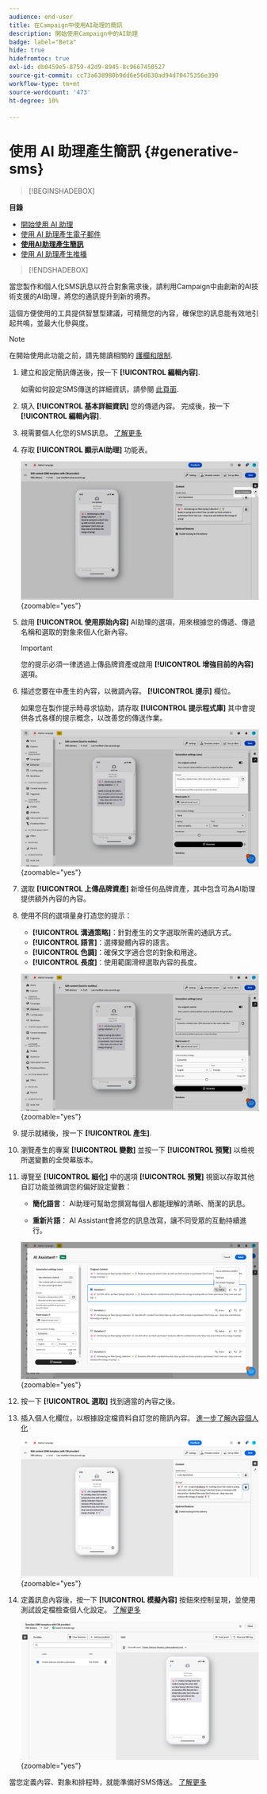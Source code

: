 ```yaml
---
audience: end-user
title: 在Campaign中使用AI助理的簡訊
description: 開始使用Campaign中的AI助理
badge: label="Beta"
hide: true
hidefromtoc: true
exl-id: db0459e5-8759-42d9-8945-8c9667450527
source-git-commit: cc73a638980b9dd6e56d630ad94d70475356e390
workflow-type: tm+mt
source-wordcount: '473'
ht-degree: 10%

---
```


# 使用 AI 助理產生簡訊 {#generative-sms}

>[!BEGINSHADEBOX]

**目錄**

* [開始使用 AI 助理](generative-gs.md)
* [使用 AI 助理產生電子郵件](generative-content.md)
* **[使用AI助理產生簡訊](generative-sms.md)**
* [使用 AI 助理產生推播](generative-push.md)

>[!ENDSHADEBOX]

當您製作和個人化SMS訊息以符合對象需求後，請利用Campaign中由創新的AI技術支援的AI助理，將您的通訊提升到新的境界。

這個方便使用的工具提供智慧型建議，可精簡您的內容，確保您的訊息能有效地引起共鳴，並最大化參與度。

>[!NOTE]
>
>在開始使用此功能之前，請先閱讀相關的 [護欄和限制](generative-gs.md#guardrails-and-limitations).

1. 建立和設定簡訊傳送後，按一下 **[!UICONTROL 編輯內容]**.

   如需如何設定SMS傳送的詳細資訊，請參閱 [此頁面](../sms/create-sms.md).

1. 填入 **[!UICONTROL 基本詳細資訊]** 您的傳遞內容。 完成後，按一下 **[!UICONTROL 編輯內容]**.

1. 視需要個人化您的SMS訊息。 [了解更多](../sms/content-sms.md)

1. 存取 **[!UICONTROL 顯示AI助理]** 功能表。

   ![](assets/sms-genai-1.png){zoomable=&quot;yes&quot;}

1. 啟用 **[!UICONTROL 使用原始內容]** AI助理的選項，用來根據您的傳遞、傳遞名稱和選取的對象來個人化新內容。

   >[!IMPORTANT]
   >
   > 您的提示必須一律透過上傳品牌資產或啟用 **[!UICONTROL 增強目前的內容]** 選項。

1. 描述您要在中產生的內容，以微調內容。 **[!UICONTROL 提示]** 欄位。

   如果您在製作提示時尋求協助，請存取 **[!UICONTROL 提示程式庫]** 其中會提供各式各樣的提示概念，以改善您的傳送作業。

   ![](assets/sms-genai-2.png){zoomable=&quot;yes&quot;}

1. 選取 **[!UICONTROL 上傳品牌資產]** 新增任何品牌資產，其中包含可為AI助理提供額外內容的內容。

1. 使用不同的選項量身打造您的提示：

   * **[!UICONTROL 溝通策略]**：針對產生的文字選取所需的通訊方式。
   * **[!UICONTROL 語言]**：選擇變體內容的語言。
   * **[!UICONTROL 色調]**：確保文字適合您的對象和用途。
   * **[!UICONTROL 長度]**：使用範圍滑桿選取內容的長度。

   ![](assets/sms-genai-3.png){zoomable=&quot;yes&quot;}

1. 提示就緒後，按一下 **[!UICONTROL 產生]**.

1. 瀏覽產生的專案 **[!UICONTROL 變數]** 並按一下 **[!UICONTROL 預覽]** 以檢視所選變數的全熒幕版本。

1. 導覽至 **[!UICONTROL 細化]** 中的選項 **[!UICONTROL 預覽]** 視窗以存取其他自訂功能並微調您的偏好設定變數：

   * **簡化語言**： AI助理可幫助您撰寫每個人都能理解的清晰、簡潔的訊息。

   * **重新片語**： AI Assistant會將您的訊息改寫，讓不同受眾的互動持續進行。

   ![](assets/sms-genai-4.png){zoomable=&quot;yes&quot;}

1. 按一下 **[!UICONTROL 選取]** 找到適當的內容之後。

1. 插入個人化欄位，以根據設定檔資料自訂您的簡訊內容。 [進一步了解內容個人化](../personalization/personalize.md)

   ![](assets/sms-genai-5.png){zoomable=&quot;yes&quot;}

1. 定義訊息內容後，按一下 **[!UICONTROL 模擬內容]** 按鈕來控制呈現，並使用測試設定檔檢查個人化設定。 [了解更多](../preview-test/preview-content.md)

   ![](assets/sms-genai-6.png){zoomable=&quot;yes&quot;}

當您定義內容、對象和排程時，就能準備好SMS傳送。 [了解更多](../monitor/prepare-send.md)
